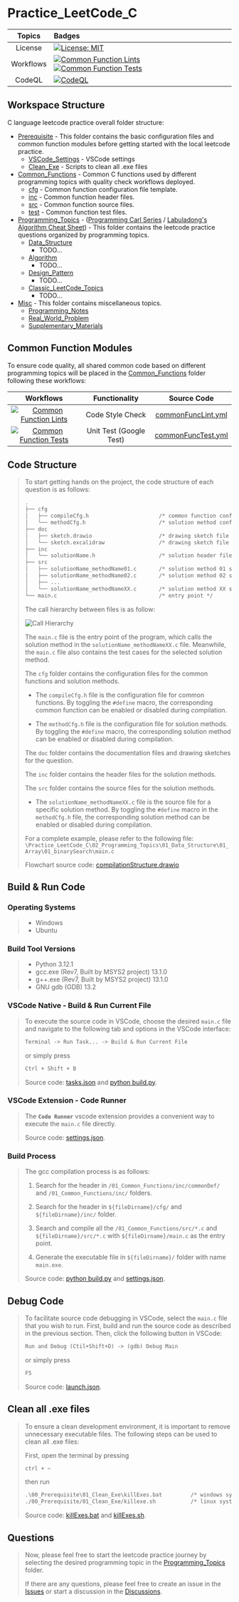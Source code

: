 # Practice_LeetCode_C

| Topics | Badges |
|:-:|:-|
| License | [![License: MIT](https://img.shields.io/badge/License-MIT-yellow.svg)](https://opensource.org/licenses/MIT) |
| Workflows | [![Common Function Lints](https://github.com/ImChong/Practice_LeetCode_C/actions/workflows/commonFuncLint.yml/badge.svg)](https://github.com/ImChong/Practice_LeetCode_C/actions/workflows/commonFuncLint.yml) [![Common Function Tests](https://github.com/ImChong/Practice_LeetCode_C/actions/workflows/commonFuncTest.yml/badge.svg)](https://github.com/ImChong/Practice_LeetCode_C/actions/workflows/commonFuncTest.yml) |
| CodeQL | [![CodeQL](https://github.com/ImChong/Practice_LeetCode_C/actions/workflows/github-code-scanning/codeql/badge.svg)](https://github.com/ImChong/Practice_LeetCode_C/actions/workflows/github-code-scanning/codeql) |

## Workspace Structure

C language leetcode practice overall folder structure:

- [Prerequisite](./00_Prerequisite/) - This folder contains the basic configuration files and common function modules before getting started with the local leetcode practice.
  - [VSCode_Settings](./00_Prerequisite/00_VSCode_Settings/) - VSCode settings
  - [Clean_Exe](./00_Prerequisite/01_Clean_Exe/) - Scripts to clean all .exe files
- [Common_Functions](./01_Common_Functions/) - Common C functions used by different programming topics with quality check workflows deployed.
  - [cfg](./01_Common_Functions/cfg/) - Common function configuration file template.
  - [inc](./01_Common_Functions/inc/) - Common function header files.
  - [src](./01_Common_Functions/src/) - Common function source files.
  - [test](./01_Common_Functions/test/) - Common function test files.
- [Programming_Topics](./02_Programming_Topics/) - ([Programming Carl Series](https://programmercarl.com/) / [Labuladong's Algorithm Cheat Sheet](https://labuladong.github.io/algo/home/)) - This folder contains the leetcode practice questions organized by programming topics.
  - [Data_Structure](./02_Programming_Topics/01_Data_Structure/)
    - TODO...
  - [Algorithm](./02_Programming_Topics/02_Algorithm/)
    - TODO...
  - [Design_Pattern](./02_Programming_Topics/03_Design_Pattern/)
    - TODO...
  - [Classic_LeetCode_Topics](./02_Programming_Topics/04_Classic_LeetCode_Topics/)
    - TODO...
- [Misc](./03_Misc/) - This folder contains miscellaneous topics.
  - [Programming_Notes](./03_Misc/00_Programming_Notes/)
  - [Real_World_Problem](./03_Misc/01_Real_World_Problems/)
  - [Supplementary_Materials](./03_Misc/02_Supplementary_Materials/)

## Common Function Modules

To ensure code quality, all shared common code based on different programming topics will be placed in the [Common_Functions](./01_Common_Functions/) folder following these workflows:

| Workflows | Functionality | Source Code |
|:-:|:-:|:-:|
| [![Common Function Lints](https://github.com/ImChong/Practice_LeetCode_C/actions/workflows/commonFuncLint.yml/badge.svg)](https://github.com/ImChong/Practice_LeetCode_C/actions/workflows/commonFuncLint.yml) | Code Style Check |  [commonFuncLint.yml](.github/workflows/commonFuncLint.yml) |
| [![Common Function Tests](https://github.com/ImChong/Practice_LeetCode_C/actions/workflows/commonFuncTest.yml/badge.svg)](https://github.com/ImChong/Practice_LeetCode_C/actions/workflows/commonFuncTest.yml) | Unit Test (Google Test) | [commonFuncTest.yml](.github/workflows/commonFuncTest.yml) |

## Code Structure

> To start getting hands on the project, the code structure of each question is as follows:
>
> ```txt
> .
> ├── cfg
> │   ├── compileCfg.h                      /* common function configuration file */
> │   └── methodCfg.h                       /* solution method configuration file */
> ├── doc
> │   ├── sketch.drawio                     /* drawing sketch file */
> │   └── sketch.excalidraw                 /* drawing sketch file */
> ├── inc
> │   └── solutionName.h                    /* solution header file */
> ├── src
> │   ├── solutionName_methodName01.c       /* solution method 01 source file */
> │   ├── solutionName_methodName02.c       /* solution method 02 source file */
> │   ├── ...
> │   └── solutionName_methodNameXX.c       /* solution method XX source file */
> └── main.c                                /* entry point */
> ```
>
> The call hierarchy between files is as follow:
>
> ![Call Hierarchy](./03_Misc/02_Supplementary_Materials/callHierarchy.png)
>
> The `main.c` file is the entry point of the program, which calls the solution method in the `solutionName_methodNameXX.c` file. Meanwhile, the `main.c` file also contains the test cases for the selected solution method.
>
> The `cfg` folder contains the configuration files for the common functions and solution methods.
>
> - The `compileCfg.h` file is the configuration file for common functions. By toggling the `#define` macro, the corresponding common function can be enabled or disabled during compilation.
>
> - The `methodCfg.h` file is the configuration file for solution methods. By toggling the `#define` macro, the corresponding solution method can be enabled or disabled during compilation.
>
> The `doc` folder contains the documentation files and drawing sketches for the question.
>
> The `inc` folder contains the header files for the solution methods.
>
> The `src` folder contains the source files for the solution methods.
>
> - The `solutionName_methodNameXX.c` file is the source file for a specific solution method. By toggling the `#define` macro in the `methodCfg.h` file, the corresponding solution method can be enabled or disabled during compilation.
>
> For a complete example, please refer to the following file: `\Practice_LeetCode_C\02_Programming_Topics\01_Data_Structure\01_Array\01_binarySearch\main.c`
>
> Flowchart source code: [compilationStructure.drawio](./03_Misc/02_Supplementary_Materials/compilationStructure.drawio)

## Build & Run Code

### Operating Systems

> - Windows
> - Ubuntu

### Build Tool Versions

> - Python 3.12.1
> - gcc.exe (Rev7, Built by MSYS2 project) 13.1.0
> - g++.exe (Rev7, Built by MSYS2 project) 13.1.0
> - GNU gdb (GDB) 13.2

### VSCode Native - Build & Run Current File

> To execute the source code in VSCode, choose the desired `main.c` file and navigate to the following tab and options in the VSCode interface:
>
> ```txt
> Terminal -> Run Task... -> Build & Run Current File
> ```
>
> or simply press
>
> ```txt
> Ctrl + Shift + B
> ```
>
> Source code: [tasks.json](.vscode/tasks.json) and [python build.py](.vscode/build.py).

### VSCode Extension - Code Runner

> The **`Code Runner`** vscode extension provides a convenient way to execute the `main.c` file directly.
>
> Source code: [settings.json](.vscode/settings.json).

### Build Process

> The gcc compilation process is as follows:
>
> 1. Search for the header in `/01_Common_Functions/inc/commonDef/` and `/01_Common_Functions/inc/` folders.
>
> 2. Search for the header in `${fileDirname}/cfg/` and `${fileDirname}/inc/` folder.
>
> 3. Search and compile all the `/01_Common_Functions/src/*.c` and `${fileDirname}/src/*.c` with `${fileDirname}/main.c` as the entry point.
>
> 4. Generate the executable file in `${fileDirname}/` folder with name `main.exe`.
>
> Source code: [python build.py](.vscode/build.py) and [settings.json](.vscode/settings.json).

## Debug Code

> To facilitate source code debugging in VSCode, select the `main.c` file that you wish to run.
> First, build and run the source code as described in the previous section.
> Then, click the following button in VSCode:
>
> ```txt
> Run and Debug (Ctil+Shift+D) -> (gdb) Debug Main
> ```
>
> or simply press
>
> ```txt
> F5
> ```
>
> Source code: [launch.json](.vscode/launch.json).

## Clean all .exe files

> To ensure a clean development environment, it is important to remove unnecessary executable files.
> The following steps can be used to clean all .exe files:
>
> First, open the terminal by pressing
>
> ```txt
> ctrl + ~
> ```
>
> then run
>
> ```txt
> .\00_Prerequisite\01_Clean_Exe\killExes.bat         /* windows system */
> ./00_Prerequisite/01_Clean_Exe/killexe.sh           /* linux system */
> ```
>
> Source code: [killExes.bat](./00_Prerequisite/01_Clean_Exe/killExes.bat) and [killExes.sh](./00_Prerequisite/01_Clean_Exe/killExes.sh).

## Questions

> Now, please feel free to start the leetcode practice journey by selecting the desired programming topic in the [Programming_Topics](./02_Programming_Topics/) folder.
>
> If there are any questions, please feel free to create an issue in the [Issues](https://github.com/ImChong/Practice_LeetCode_C/issues) or start a discussion in the [Discussions](https://github.com/ImChong/Practice_LeetCode_C/discussions).
